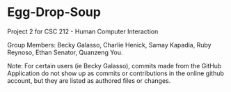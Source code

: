 Egg-Drop-Soup
=============

Project 2 for CSC 212 - Human Computer Interaction

Group Members: Becky Galasso, Charlie Henick, Samay Kapadia, Ruby Reynoso, Ethan Senator, Quanzeng You.


Note:
For certain users (ie Becky Galasso), commits made from the GitHub Application do not show up as commits or contributions
in the online github account, but they are listed as authored files or changes.
